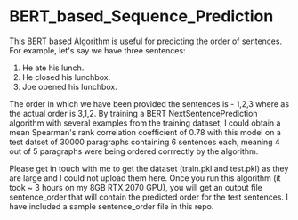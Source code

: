 # BERT_based_Sequence_Prediction
This BERT based Algorithm is useful for predicting the order of sentences. For example, let's say we have three sentences:
1. He ate his lunch.
2. He closed his lunchbox.
3. Joe opened his lunchbox.

The order in which we have been provided the sentences is - 1,2,3 where as the actual order is 3,1,2. 
By training a BERT NextSentencePrediction algorithm with several examples from the training dataset, I could obtain a mean Spearman's rank correlation coefficient of 0.78 with this model on a test datset of 30000 paragraphs containing 6 sentences each, meaning 4 out of 5 paragraphs were being ordered corrrectly by the algorithm. 

Please get in touch with me to get the dataset (train.pkl and test.pkl) as they are large and I could not upload them here. 
Once you run this algorithm (it took ~ 3 hours on my 8GB RTX 2070 GPU), you will get an output file sentence_order that will contain the predicted order for the test sentences. I have included a sample sentence_order file in this repo. 


